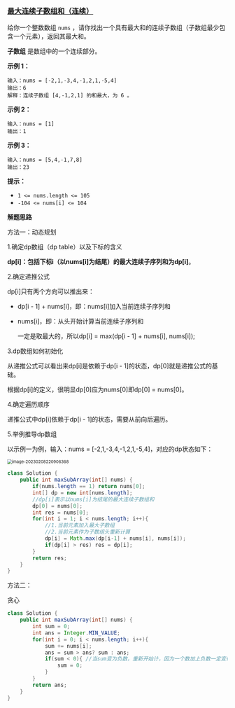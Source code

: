 ### [最大连续子数组和（连续）](https://leetcode.cn/problems/maximum-subarray/description)

给你一个整数数组 `nums` ，请你找出一个具有最大和的连续子数组（子数组最少包含一个元素），返回其最大和。

**子数组** 是数组中的一个连续部分。

 

**示例 1：**

```
输入：nums = [-2,1,-3,4,-1,2,1,-5,4]
输出：6
解释：连续子数组 [4,-1,2,1] 的和最大，为 6 。
```

**示例 2：**

```
输入：nums = [1]
输出：1
```

**示例 3：**

```
输入：nums = [5,4,-1,7,8]
输出：23
```

 

**提示：**

- `1 <= nums.length <= 105`
- `-104 <= nums[i] <= 104`



**解题思路**

方法一：动态规划

1.确定dp数组（dp table）以及下标的含义

**dp[i]：包括下标i（以nums[i]为结尾）的最大连续子序列和为dp[i]**。

2.确定递推公式

dp[i]只有两个方向可以推出来：

- dp[i - 1] + nums[i]，即：nums[i]加入当前连续子序列和

- nums[i]，即：从头开始计算当前连续子序列和

  一定是取最大的，所以dp[i] = max(dp[i - 1] + nums[i], nums[i]);

3.dp数组如何初始化

从递推公式可以看出来dp[i]是依赖于dp[i - 1]的状态，dp[0]就是递推公式的基础。

根据dp[i]的定义，很明显dp[0]应为nums[0]即dp[0] = nums[0]。

4.确定遍历顺序

递推公式中dp[i]依赖于dp[i - 1]的状态，需要从前向后遍历。

5.举例推导dp数组

以示例一为例，输入：nums = [-2,1,-3,4,-1,2,1,-5,4]，对应的dp状态如下：

<img src="https://palepics.oss-cn-guangzhou.aliyuncs.com/img/image-20230208220906368.png" alt="image-20230208220906368" style="zoom: 67%;" />



```java
class Solution {
    public int maxSubArray(int[] nums) {
        if(nums.length == 1) return nums[0]; 
        int[] dp = new int[nums.length];
        //dp[i]表示以nums[i]为结尾的最大连续子数组和
        dp[0] = nums[0];
        int res = nums[0];
        for(int i = 1; i < nums.length; i++){
            //1.当前元素加入最大子数组
            //2.当前元素作为子数组头重新计算
            dp[i] = Math.max(dp[i-1] + nums[i], nums[i]);
            if(dp[i] > res) res = dp[i];
        }
        return res;
    }
}
```



方法二：

贪心

```java
class Solution {
    public int maxSubArray(int[] nums) {
        int sum = 0;
        int ans = Integer.MIN_VALUE;
        for(int i = 0; i < nums.length; i++){
            sum += nums[i];
            ans = sum > ans? sum : ans;
            if(sum < 0){ //当sum变为负数，重新开始计，因为一个数加上负数一定变得更小
                sum = 0; 
            }
        }
        return ans;
    }
}
```



